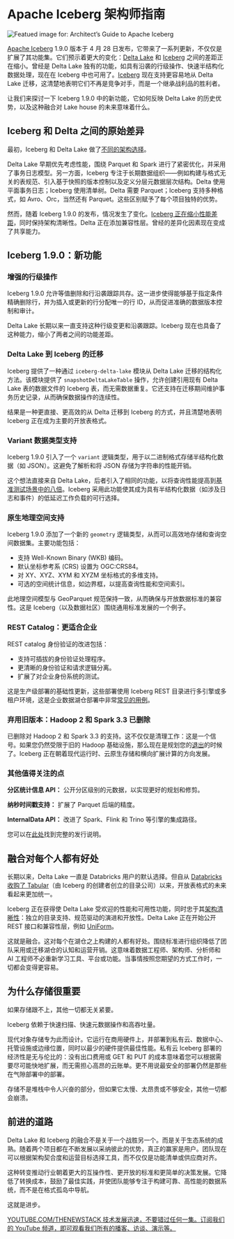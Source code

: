 # Apache Iceberg 架构师指南

![Featued image for: Architect’s Guide to Apache Iceberg](https://cdn.thenewstack.io/media/2025/05/01095a00-iceberg-1024x576.jpg)

[Apache Iceberg](https://iceberg.apache.org/) 1.9.0 版本于 4 月 28 日发布，它带来了一系列更新，不仅仅是扩展了其功能集。它们预示着更大的变化：[Delta Lake](https://blog.min.io/delta-lake-minio-multi-cloud/?utm_medium=pr&utm_source=na&utm_content=blog&utm_campaign=2025_5_pr_na_ww_3rd-party-sites_data_Architects-Guide-to-Converging-Formats_blog) 和 [Iceberg](https://blog.min.io/the-definitive-guide-to-lakehouse-architecture-with-iceberg-and-aistor/?utm_medium=pr&utm_source=na&utm_content=blog&utm_campaign=2025_5_pr_na_ww_3rd-party-sites_data_Architects-Guide-to-Converging-Formats_blog) 之间的差距正在缩小。曾经是 Delta Lake 独有的功能，如具有沿袭的行级操作、快速半结构化数据处理，现在在 Iceberg 中也可用了。[Iceberg](https://thenewstack.io/snowflake-databricks-and-the-fight-for-apache-iceberg-tables/) 现在支持更容易地从 Delta Lake 迁移，这清楚地表明它们不再是竞争对手，而是一个继承战利品的胜利者。

让我们来探讨一下 Iceberg 1.9.0 中的新功能，它如何反映 Delta Lake 的历史优势，以及这种融合对 Lake house 的未来意味着什么。

## Iceberg 和 Delta 之间的原始差异

最初，Iceberg 和 Delta Lake 做了[不同的架构选择](https://thenewstack.io/architects-guide-to-a-reference-architecture-for-an-ai-ml-data-lake/)。

Delta Lake 早期优先考虑性能，围绕 Parquet 和 Spark 进行了紧密优化，并采用了事务日志模型。另一方面，Iceberg 专注于长期数据组织——例如构建与格式无关的表规范、引入基于快照的版本控制以及定义分层元数据层次结构。Delta 使用平面事务日志；Iceberg 使用清单树。Delta 需要 Parquet；Iceberg 支持多种格式，如 Avro、Orc，当然还有 Parquet。这些区别赋予了每个项目独特的优势。

然而，随着 Iceberg 1.9.0 的发布，情况发生了变化。[Iceberg 正在缩小性能差距](https://thenewstack.io/snowflake-databricks-and-the-fight-for-apache-iceberg-tables/)，同时保持架构清晰性。Delta 正在添加兼容性层。曾经的差异化因素现在变成了共享能力。

## Iceberg 1.9.0：新功能

### 增强的行级操作

Iceberg 1.9.0 允许等值删除和行沿袭跟踪共存。这一进步使得能够基于指定条件精确删除行，并为插入或更新的行分配唯一的行 ID，从而促进准确的数据版本控制和审计。

Delta Lake 长期以来一直支持这种行级变更和沿袭跟踪。Iceberg 现在也具备了这种能力，缩小了两者之间的功能差距。

### Delta Lake 到 Iceberg 的迁移

Iceberg 提供了一种通过 `iceberg-delta-lake` 模块从 Delta Lake 迁移的结构化方法。该模块提供了 `snapshotDeltaLakeTable` 操作，允许创建引用现有 Delta Lake 表的数据文件的 Iceberg 表，而无需数据重复。它还支持在迁移期间维护事务历史记录，从而确保数据操作的连续性。

结果是一种更直接、更高效的从 Delta 迁移到 Iceberg 的方式，并且清楚地表明 Iceberg 正在成为主要的开放表格式。

### Variant 数据类型支持

Iceberg 1.9.0 引入了一个 `variant` 逻辑类型，用于以二进制格式存储半结构化数据（如 JSON）。这避免了解析和将 JSON 存储为字符串的性能开销。

这个想法直接来自 Delta Lake，后者引入了相同的功能，以将查询性能提高到[基准测试场景中的八倍](https://www.databricks.com/blog/introducing-open-variant-data-type-delta-lake-and-apache-spark)。Iceberg 采用此功能使其成为具有半结构化数据（如涉及日志和事件）的低延迟工作负载的可行选择。

### 原生地理空间支持

Iceberg 1.9.0 添加了一个新的 `geometry` 逻辑类型，从而可以高效地存储和查询空间数据集。主要功能包括：

- 支持 Well-Known Binary (WKB) 编码。
- 默认坐标参考系 (CRS) 设置为 OGC:CRS84。
- 对 XY、XYZ、XYM 和 XYZM 坐标格式的多维支持。
- 可选的空间统计信息，如边界框，以提高查询性能和空间索引。

此地理空间模型与 GeoParquet 规范保持一致，从而确保与开放数据标准的兼容性。这是 Iceberg（以及数据社区）围绕通用标准发展的一个例子。

### REST Catalog：更适合企业

REST catalog 身份验证的改进包括：

- 支持可插拔的身份验证处理程序。
- 更清晰的身份验证和请求逻辑分离。
- 扩展了对企业身份系统的测试。

这是生产级部署的基础性更新，这些部署使用 Iceberg REST 目录进行多引擎或多租户环境，这是企业数据湖仓部署中非常[常见的用例](https://blog.min.io/the_way_of_the_cloud/?utm_medium=pr&utm_source=na&utm_content=blog&utm_campaign=2025_5_pr_na_ww_3rd-party-sites_data_Architects-Guide-to-Converging-Formats_blog)。

### 弃用旧版本：Hadoop 2 和 Spark 3.3 已删除

已删除对 Hadoop 2 和 Spark 3.3 的支持。这不仅仅是清理工作：这是一个信号。如果您仍然受限于旧的 Hadoop 基础设施，那么现在是规划您的[退出](https://min.io/solutions/hdfs-migration?utm_medium=pr&utm_source=na&utm_content=blog&utm_campaign=2025_5_pr_na_ww_3rd-party-sites_data_Architects-Guide-to-Converging-Formats_blog)的时候了。Iceberg 正在朝着现代运行时、云原生存储和横向扩展计算的方向发展。

### 其他值得关注的点

**分区统计信息 API：** 公开分区级别的元数据，以实现更好的规划和修剪。

**纳秒时间戳支持：** 扩展了 Parquet 后端的精度。

**InternalData API：** 改进了 Spark、Flink 和 Trino 等引擎的集成路径。

您可以在[此处](https://github.com/apache/iceberg/releases/tag/apache-iceberg-1.9.0)找到完整的发行说明。

## 融合对每个人都有好处

长期以来，Delta Lake 一直是 Databricks 用户的默认选择。但自从 [Databricks 收购了 Tabular](https://blog.min.io/modern-data-architectures-with-iceberg-and-tabular/?utm_medium=pr&utm_source=na&utm_content=blog&utm_campaign=2025_5_pr_na_ww_3rd-party-sites_data_Architects-Guide-to-Converging-Formats_blog)（由 Iceberg 的创建者创立的目录公司）以来，开放表格式的未来看起来更加统一。

Iceberg 正在获得使 Delta Lake 受欢迎的性能和可用性功能，同时忠于其[架构清晰性](https://thenewstack.io/the-architects-guide-a-modern-data-lake-reference-architecture/)：独立的目录支持、规范驱动的演进和开放性。Delta Lake 正在开始公开 REST 接口和兼容性层，例如 [UniForm](https://docs.databricks.com/aws/en/delta/uniform)。

这就是融合。这对每个在湖仓之上构建的人都有好处。围绕标准进行组织降低了团队采用或迁移湖仓的认知和运营开销。这意味着数据工程师、架构师、分析师和 AI 工程师不必重新学习工具、平台或功能。当事情按照您期望的方式工作时，一切都会变得更容易。

## 为什么存储很重要

如果存储跟不上，其他一切都无关紧要。

Iceberg 依赖于快速扫描、快速元数据操作和高吞吐量。

现代对象存储专为此而设计。它运行在商用硬件上，并部署到私有云、数据中心、托管设施或边缘位置，同时以最少的硬件提供最佳性能。私有云 Iceberg 部署的经济性是无与伦比的：没有出口费用或 GET 和 PUT 的成本意味着您可以根据需要尽可能快地扩展，而无需担心高昂的云账单。更不用说最安全的部署仍然是那些在气隙部署中的部署。

存储不是堆栈中令人兴奋的部分，但如果它太慢、太昂贵或不够安全，其他一切都会崩溃。

## 前进的道路

Delta Lake 和 Iceberg 的融合不是关于一个战胜另一个。而是关于生态系统的成熟。随着两个项目都在不断发展以采纳彼此的优势，真正的赢家是用户。团队现在可以根据架构契合度和运营目标选择工具，而不仅仅是功能清单或供应商对齐。

这种转变推动行业朝着更大的互操作性、更开放的标准和更简单的决策发展。它降低了转换成本，鼓励了最佳实践，并使团队能够专注于构建可靠、高性能的数据系统，而不是在格式孤岛中导航。

这就是进步。

[
YOUTUBE.COM/THENEWSTACK
技术发展迅速，不要错过任何一集。订阅我们的 YouTube
频道，即可观看我们所有的播客、访谈、演示等。
](https://youtube.com/thenewstack?sub_confirmation=1)